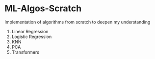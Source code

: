 # ML-Algos-Scratch

Implementation of algorithms from scratch to deepen my understanding

1. Linear Regression
2. Logistic Regression
3. KNN
4. PCA
5. Transformers
